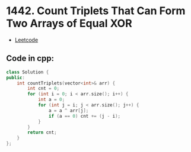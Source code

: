 # 1442. Count Triplets That Can Form Two Arrays of Equal XOR
- [Leetcode](https://leetcode.com/problems/count-triplets-that-can-form-two-arrays-of-equal-xor/description/)
## Code in cpp:
```cpp
class Solution {
public:
    int countTriplets(vector<int>& arr) {
        int cnt = 0;
        for (int i = 0; i < arr.size(); i++) {
            int a = 0;
            for (int j = i; j < arr.size(); j++) {
                a = a ^ arr[j];
                if (a == 0) cnt += (j - i);
            }
        }
        return cnt;
    }
};
```
